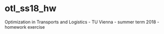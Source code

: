# otl_ss18_hw
Optimization in Transports and Logistics - TU Vienna - summer term 2018 - homework exercise
